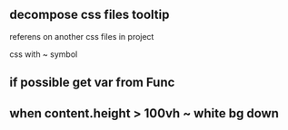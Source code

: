 ## decompose css files tooltip

referens on another css files in project

css with ~ symbol 

## if possible get var from Func

## when content.height > 100vh ~ white bg down